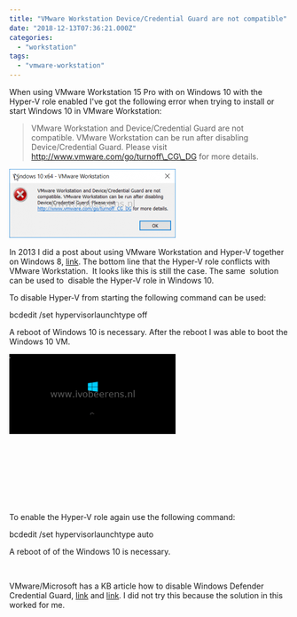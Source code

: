 ```yaml
---
title: "VMware Workstation Device/Credential Guard are not compatible"
date: "2018-12-13T07:36:21.000Z"
categories: 
  - "workstation"
tags: 
  - "vmware-workstation"
---
```


When using VMware Workstation 15 Pro with on Windows 10 with the Hyper-V role enabled I've got the following error when trying to install or start Windows 10 in VMware Workstation:

> VMware Workstation and Device/Credential Guard are not compatible. VMware Workstation can be run after disabling Device/Credential Guard. Please visit http://www.vmware.com/go/turnoff\_CG\_DG for more details.

[![](images/workstation-300x124.png)](https://www.ivobeerens.nl/wp-content/uploads/2018/12/workstation.png)

In 2013 I did a post about using VMware Workstation and Hyper-V together on Windows 8, [link](https://www.ivobeerens.nl/2013/12/16/running-hyper-v-and-vmware-workstation-on-windows-8-x/). The bottom line that the Hyper-V role conflicts with  VMware Workstation.  It looks like this is still the case. The same  solution can be used to  disable the Hyper-V role in Windows 10.

To disable Hyper-V from starting the following command can be used:

bcdedit /set hypervisorlaunchtype off

A reboot of Windows 10 is necessary. After the reboot I was able to boot the Windows 10 VM.

[![](images/Windows10-300x144.png)](https://www.ivobeerens.nl/wp-content/uploads/2018/12/Windows10.png)

 

 

 

 

To enable the Hyper-V role again use the following command:

bcdedit /set hypervisorlaunchtype auto

A reboot of of the Windows 10 is necessary.

 

VMware/Microsoft has a KB article how to disable Windows Defender Credential Guard, [link](https://kb.vmware.com/s/article/2146361) and [link](https://docs.microsoft.com/en-us/windows/security/identity-protection/credential-guard/credential-guard-manage). I did not try this because the solution in this worked for me.
